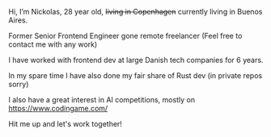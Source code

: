 Hi, I’m Nickolas, 28 year old, ~~living in Copenhagen~~ currently living in Buenos Aires.

Former Senior Frontend Engineer gone remote freelancer (Feel free to contact me with any work)

I have worked with frontend dev at large Danish tech companies for 6 years.

In my spare time I have also done my fair share of Rust dev (in private repos sorry)

I also have a great interest in AI competitions, mostly on https://www.codingame.com/

Hit me up and let's work together!

